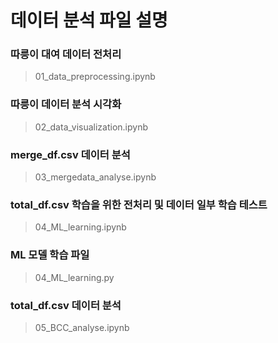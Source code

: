 # 데이터 분석 파일 설명  
### 따릉이 대여 데이터 전처리 
> 01_data_preprocessing.ipynb       
### 따릉이 데이터 분석 시각화 
> 02_data_visualization.ipynb
### merge_df.csv 데이터 분석
> 03_mergedata_analyse.ipynb
### total_df.csv 학습을 위한 전처리 및 데이터 일부 학습 테스트  
> 04_ML_learning.ipynb
### ML 모델 학습 파일 
> 04_ML_learning.py
### total_df.csv 데이터 분석
> 05_BCC_analyse.ipynb